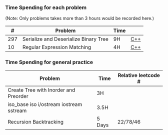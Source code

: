### Time Spending for each problem

(Note: Only problems takes more than 3 hours would be recorded here.)

| # |Problem								|Time			|	|
|---|------									|---			|---|
|297|Serialize and Deserialize Binary Tree	|9H				|[C++](./cpp/serializeAndDeserializeBinaryTree.cpp)|
|10 |Regular Expression Matching			|4H				|[C++](./cpp/regularExpressionMatching.cpp)|


### Time Spending for general practice 

|Problem									|Time			|Relative leetcode #|
|------										|---			| ---	|
|Create Tree with Inorder and Preorder		|3H				|		|
|iso_base iso i/ostream iostream sstream	|3.5H			|		|
|Recursion Backtracking						|5 Days			|22/78/46|



